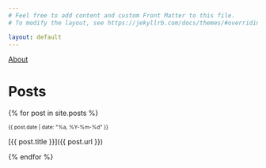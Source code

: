 ```yaml
---
# Feel free to add content and custom Front Matter to this file.
# To modify the layout, see https://jekyllrb.com/docs/themes/#overriding-theme-defaults

layout: default
---
```


[About](/about/)

# Posts

{% for post in site.posts %}

<div style="font-size:75%">{{ post.date | date: "%a, %Y-%m-%d" }}</div>

[{{ post.title }}]({{ post.url }})

{% endfor %}